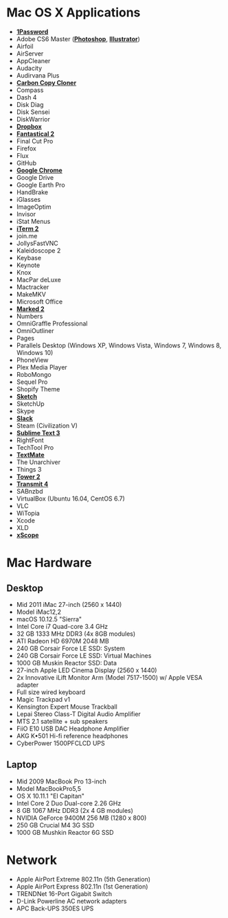 # Mac OS X Applications
+ **[1Password]()**
+ Adobe CS6 Master (**[Photoshop]()**, **[Illustrator]()**)
+ Airfoil
+ AirServer
+ AppCleaner
+ Audacity
+ Audirvana Plus
+ **[Carbon Copy Cloner]()**
+ Compass
+ Dash 4
+ Disk Diag
+ Disk Sensei
+ DiskWarrior
+ **[Dropbox]()**
+ **[Fantastical 2]()**
+ Final Cut Pro
+ Firefox
+ Flux
+ GitHub
+ **[Google Chrome]()**
+ Google Drive
+ Google Earth Pro
+ HandBrake
+ iGlasses
+ ImageOptim
+ Invisor
+ iStat Menus
+ **[iTerm 2]()**
+ join.me
+ JollysFastVNC
+ Kaleidoscope 2
+ Keybase
+ Keynote
+ Knox
+ MacPar deLuxe
+ Mactracker
+ MakeMKV
+ Microsoft Office
+ **[Marked 2]()**
+ Numbers
+ OmniGraffle Professional
+ OmniOutliner
+ Pages
+ Parallels Desktop (Windows XP, Windows Vista, Windows 7, Windows 8, Windows 10)
+ PhoneView
+ Plex Media Player
+ RoboMongo
+ Sequel Pro
+ Shopify Theme
+ **[Sketch]()**
+ SketchUp
+ Skype
+ **[Slack]()**
+ Steam (Civilization V)
+ **[Sublime Text 3]()**
+ RightFont
+ TechTool Pro
+ **[TextMate]()**
+ The Unarchiver
+ Things 3
+ **[Tower 2]()**
+ **[Transmit 4]()**
+ SABnzbd
+ VirtualBox (Ubuntu 16.04, CentOS 6.7)
+ VLC
+ WiTopia
+ Xcode
+ XLD
+ **[xScope]()**
  
# Mac Hardware
  
## Desktop
+ Mid 2011 iMac 27-inch (2560 x 1440)
+ Model iMac12,2
+ macOS 10.12.5 "Sierra"
+ Intel Core i7 Quad-core 3.4 GHz
+ 32 GB 1333 MHz DDR3 (4x 8GB modules)
+ ATI Radeon HD 6970M 2048 MB
+ 240 GB Corsair Force LE SSD: System
+ 240 GB Corsair Force LE SSD: Virtual Machines
+ 1000 GB Muskin Reactor SSD: Data
+ 27-inch Apple LED Cinema Display (2560 x 1440)
+ 2x Innovative iLift Monitor Arm (Model 7517-1500) w/ Apple VESA adapter
+ Full size wired keyboard
+ Magic Trackpad v1
+ Kensington Expert Mouse Trackball
+ Lepai Stereo Class-T Digital Audio Amplifier
+ MTS 2.1 satellite + sub speakers
+ FiiO E10 USB DAC Headphone Amplifier
+ AKG K•501 Hi-fi reference headphones
+ CyberPower 1500PFCLCD UPS
  
## Laptop
+ Mid 2009 MacBook Pro 13-inch 
+ Model MacBookPro5,5
+ OS X 10.11.1 "El Capitan"
+ Intel Core 2 Duo Dual-core 2.26 GHz
+ 8 GB 1067 MHz DDR3 (2x 4 GB modules)
+ NVIDIA GeForce 9400M 256 MB (1280 x 800)
+ 250 GB Crucial M4 3G SSD
+ 1000 GB Mushkin Reactor 6G SSD

# Network 
+ Apple AirPort Extreme 802.11n (5th Generation)
+ Apple AirPort Express 802.11n (1st Generation)
+ TRENDNet 16-Port Gigabit Switch
+ D-Link Powerline AC network adapters
+ APC Back-UPS 350ES UPS
